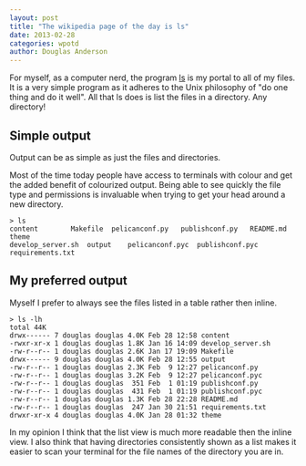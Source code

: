 ```yaml
---
layout: post
title: "The wikipedia page of the day is ls"
date: 2013-02-28
categories: wpotd
author: Douglas Anderson
---
```


For myself, as a computer nerd, the program
[ls](https://en.wikipedia.org/wiki/Ls) is my portal to all of my files.  It is a
very simple program as it adheres to the Unix philosophy of "do one thing and
do it well". All that ls does is list the files in a directory. Any directory! 

## Simple output

Output can be as simple as just the files and directories. 

Most of the time today people have access to terminals with colour and get the
added benefit of colourized output. Being able to see quickly the file type and
permissions is invaluable when trying to get your head around a new directory.

    > ls
    content        Makefile  pelicanconf.py   publishconf.py   README.md     theme
    develop_server.sh  output    pelicanconf.pyc  publishconf.pyc  requirements.txt

## My preferred output

Myself I prefer to always see the files listed in a table rather then inline.

    > ls -lh
    total 44K
    drwx------ 7 douglas douglas 4.0K Feb 28 12:58 content
    -rwxr-xr-x 1 douglas douglas 1.8K Jan 16 14:09 develop_server.sh
    -rw-r--r-- 1 douglas douglas 2.6K Jan 17 19:09 Makefile
    drwx------ 9 douglas douglas 4.0K Feb 28 12:55 output
    -rw-r--r-- 1 douglas douglas 2.3K Feb  9 12:27 pelicanconf.py
    -rw-r--r-- 1 douglas douglas 3.2K Feb  9 12:27 pelicanconf.pyc
    -rw-r--r-- 1 douglas douglas  351 Feb  1 01:19 publishconf.py
    -rw-r--r-- 1 douglas douglas  431 Feb  1 01:19 publishconf.pyc
    -rw-r--r-- 1 douglas douglas 1.3K Feb 28 22:28 README.md
    -rw-r--r-- 1 douglas douglas  247 Jan 30 21:51 requirements.txt
    drwxr-xr-x 4 douglas douglas 4.0K Jan 28 01:32 theme

In my opinion I think that the list view is much more readable then the inline
view. I also think that having directories consistently shown as a list makes
it easier to scan your terminal for the file names of the directory you are in.


